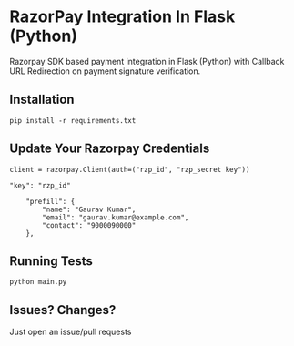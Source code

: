 # RazorPay Integration In Flask (Python)

Razorpay SDK based payment integration in Flask (Python) with Callback URL Redirection on payment signature verification.

## Installation
```
pip install -r requirements.txt

```
## Update Your Razorpay Credentials

```
client = razorpay.Client(auth=("rzp_id", "rzp_secret key"))
```

```
"key": "rzp_id"
```

```
    "prefill": {
        "name": "Gaurav Kumar",
        "email": "gaurav.kumar@example.com",
        "contact": "9000090000"
    },
```


## Running Tests
```
python main.py
```

## Issues? Changes?
Just open an issue/pull requests
